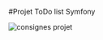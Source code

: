 #Projet ToDo list Symfony

![consignes projet](https://user-images.githubusercontent.com/78536901/215326928-a913998c-a30a-49a7-891b-2a40dfd502f0.png)
